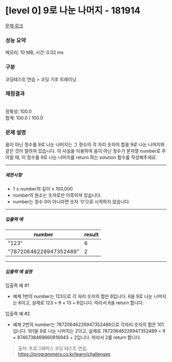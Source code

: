 # [level 0] 9로 나눈 나머지 - 181914

[문제 링크](https://school.programmers.co.kr/learn/courses/30/lessons/181914) 

### 성능 요약

메모리: 10 MB, 시간: 0.02 ms

### 구분

코딩테스트 연습 > 코딩 기초 트레이닝

### 채점결과

<br/>정확성: 100.0<br/>합계: 100.0 / 100.0

### 문제 설명

음이 아닌 정수를 9로 나눈 나머지는 그 정수의 각 자리 숫자의 합을 9로 나눈 나머지와 같은 것이 알려져 있습니다.
이 사실을 이용하여 음이 아닌 정수가 문자열 number로 주어질 때, 이 정수를 9로 나눈 나머지를 return 하는 solution 함수를 작성해주세요.

<hr>

<h5>제한사항</h5>

- 1 ≤ number의 길이 ≤ 100,000
- number의 원소는 숫자로만 이루어져 있습니다.
- number는 정수 0이 아니라면 숫자 '0'으로 시작하지 않습니다.

<hr>

<h5>입출력 예</h5>
<table class="table">
        <thead><tr>
<th>number</th>
<th>result</th>
</tr>
</thead>
        <tbody><tr>
<td>"123"</td>
<td>6</td>
</tr>
<tr>
<td>"78720646226947352489"</td>
<td>2</td>
</tr>
</tbody>
      </table>
<hr>

<h5>입출력 예 설명</h5>

입출력 예 #1

- 예제 1번의 number는 123으로 각 자리 숫자의 합은 6입니다. 6을 9로 나눈 나머지는 6이고, 실제로 123 = 9 × 13 + 6입니다. 따라서 6을 return 합니다.


입출력 예 #2

- 예제 2번의 number는 78720646226947352489으로 각자리 숫자의 합은 101입니다. 101을 9로 나눈 나머지는 2이고, 실제로 78720646226947352489 = 9 × 8746738469660816943 + 2입니다. 따라서 2를 return 합니다.


> 출처: 프로그래머스 코딩 테스트 연습, https://programmers.co.kr/learn/challenges